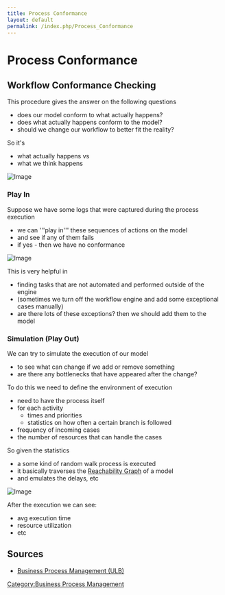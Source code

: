 ```yaml
---
title: Process Conformance
layout: default
permalink: /index.php/Process_Conformance
---
```


# Process Conformance

## Workflow Conformance Checking
This procedure gives the answer on the following questions
- does our model conform to what actually happens? 
- does what actually happens conform to the model?
- should we change our workflow to better fit the reality?


So it's 
- what actually happens vs
- what we think happens

<img src="https://raw.github.com/alexeygrigorev/wiki-figures/master/ulb/bpm/pm/conformance-checking.png" alt="Image">


### Play In
Suppose we have some logs that were captured during the process execution
- we can '''play in''' these sequences of actions on the model 
- and see if any of them fails 
- if yes - then we have no conformance 

<img src="https://raw.github.com/alexeygrigorev/wiki-figures/master/ulb/bpm/pm/play-in.png" alt="Image">

This is very helpful in
- finding tasks that are not automated and performed outside of the engine
- (sometimes we turn off the workflow engine and add some exceptional cases manually)
- are there lots of these exceptions? then we should add them to the model 


### Simulation (Play Out)
We can try to simulate the execution of our model 
- to see what can change if we add or remove something
- are there any bottlenecks that have appeared after the change?

To do this we need to define the environment of execution
- need to have the process itself
- for each activity
  - times and priorities 
  - statistics on how often a certain branch is followed
- frequency of incoming cases 
- the number of resources that can handle the cases


So given the statistics
- a some kind of random walk process is executed
- it basically traverses the [Reachability Graph](Reachability_Graph) of a model
- and emulates the delays, etc

<img src="https://raw.github.com/alexeygrigorev/wiki-figures/master/ulb/bpm/pm/play-out.png" alt="Image">

After the execution we can see:
- avg execution time
- resource utilization
- etc


## Sources
- [Business Process Management (ULB)](Business_Process_Management_(ULB))

[Category:Business Process Management](Category_Business_Process_Management)